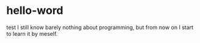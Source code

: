 # hello-word
test
I still know barely nothing about programming, but from now on I start to learn it by meself.
